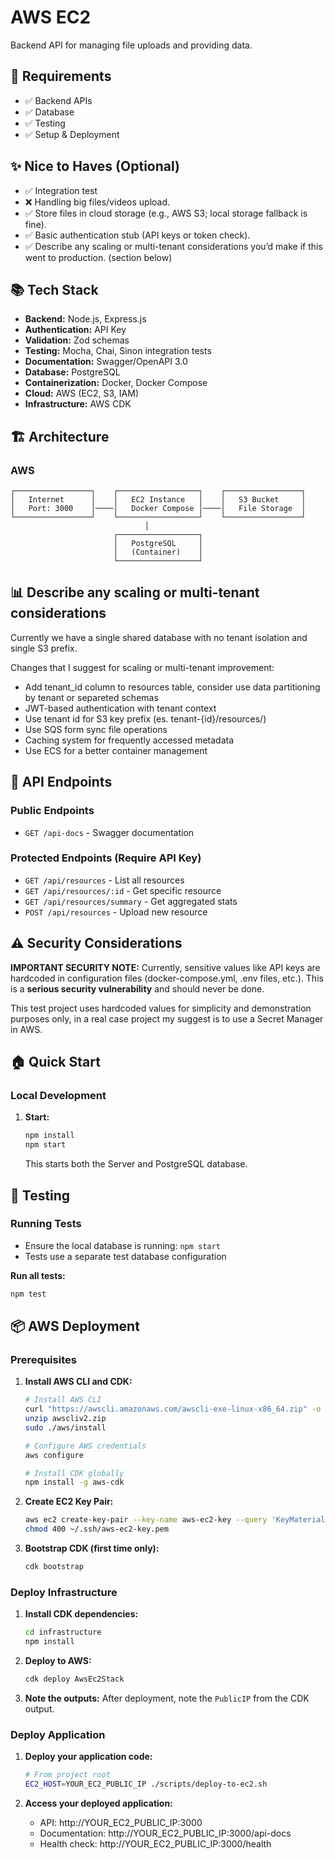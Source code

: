 # AWS EC2

Backend API for managing file uploads and providing data.

## 🚀 Requirements

- ✅ Backend APIs
- ✅ Database
- ✅ Testing
- ✅ Setup & Deployment

## ✨ Nice to Haves (Optional)

- ✅ Integration test
- ❌ Handling big files/videos upload.
- ✅ Store files in cloud storage (e.g., AWS S3; local storage fallback is fine). 
- ✅ Basic authentication stub (API keys or token check).
- ✅ Describe any scaling or multi-tenant considerations you’d make if this went to production. (section below)

## 📚 Tech Stack

- **Backend:** Node.js, Express.js
- **Authentication:** API Key
- **Validation:** Zod schemas
- **Testing:** Mocha, Chai, Sinon integration tests
- **Documentation:** Swagger/OpenAPI 3.0
- **Database:** PostgreSQL
- **Containerization:** Docker, Docker Compose
- **Cloud:** AWS (EC2, S3, IAM)
- **Infrastructure:** AWS CDK

## 🏗️ Architecture

### AWS
```
┌─────────────────┐    ┌──────────────────┐    ┌─────────────────┐
│   Internet      │    │   EC2 Instance   │    │   S3 Bucket     │
│   Port: 3000    │────│   Docker Compose │────│   File Storage  │
└─────────────────┘    └──────────────────┘    └─────────────────┘
                              │
                       ┌──────────────────┐
                       │   PostgreSQL     │
                       │   (Container)    │
                       └──────────────────┘
```

## 📊 Describe any scaling or multi-tenant considerations

Currently we have a single shared database with no tenant isolation and single S3 prefix. 

Changes that I suggest for scaling or multi-tenant improvement:
  - Add tenant_id column to resources table, consider use data partitioning by tenant or separeted schemas
  - JWT-based authentication with tenant context
  - Use tenant id for S3 key prefix (es. tenant-{id}/resources/)
  - Use SQS form sync file operations
  - Caching system for frequently accessed metadata
  - Use ECS for a better container management

## 📝 API Endpoints

### Public Endpoints
- `GET /api-docs` - Swagger documentation

### Protected Endpoints (Require API Key)
- `GET /api/resources` - List all resources
- `GET /api/resources/:id` - Get specific resource
- `GET /api/resources/summary` - Get aggregated stats
- `POST /api/resources` - Upload new resource

## ⚠️ Security Considerations

**IMPORTANT SECURITY NOTE:** Currently, sensitive values like API keys are hardcoded in configuration files (docker-compose.yml, .env files, etc.). This is a **serious security vulnerability** and should never be done.

This test project uses hardcoded values for simplicity and demonstration purposes only, in a real case project my suggest is to use a Secret Manager in AWS.

## 🏠 Quick Start

### Local Development

1. **Start:**
   ```bash
   npm install
   npm start
   ```
   This starts both the Server and PostgreSQL database.

## 🧪 Testing

### Running Tests

- Ensure the local database is running: `npm start`
- Tests use a separate test database configuration

**Run all tests:**
```bash
npm test
```

## 📦 AWS Deployment

### Prerequisites

1. **Install AWS CLI and CDK:**
   ```bash
   # Install AWS CLI
   curl "https://awscli.amazonaws.com/awscli-exe-linux-x86_64.zip" -o "awscliv2.zip"
   unzip awscliv2.zip
   sudo ./aws/install
   
   # Configure AWS credentials
   aws configure
   
   # Install CDK globally
   npm install -g aws-cdk
   ```

2. **Create EC2 Key Pair:**
   ```bash
   aws ec2 create-key-pair --key-name aws-ec2-key --query 'KeyMaterial' --output text > ~/.ssh/aws-ec2-key.pem
   chmod 400 ~/.ssh/aws-ec2-key.pem
   ```

3. **Bootstrap CDK (first time only):**
   ```bash
   cdk bootstrap
   ```

### Deploy Infrastructure

1. **Install CDK dependencies:**
   ```bash
   cd infrastructure
   npm install
   ```

2. **Deploy to AWS:**
   ```bash
   cdk deploy AwsEc2Stack
   ```

3. **Note the outputs:**
   After deployment, note the `PublicIP` from the CDK output.

### Deploy Application

1. **Deploy your application code:**
   ```bash
   # From project root
   EC2_HOST=YOUR_EC2_PUBLIC_IP ./scripts/deploy-to-ec2.sh
   ```

2. **Access your deployed application:**
   - API: http://YOUR_EC2_PUBLIC_IP:3000
   - Documentation: http://YOUR_EC2_PUBLIC_IP:3000/api-docs
   - Health check: http://YOUR_EC2_PUBLIC_IP:3000/health
